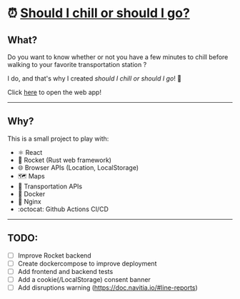 # ⏰ [Should I chill or should I go?](https://www.shouldichillorshouldigo.com/)

## What?

Do you want to know whether or not you have a few minutes to chill before walking to your favorite transportation station ?

I do, and that's why I created *should I chill or should I go*! 🎉

Click [here](https://www.shouldichillorshouldigo.com/) to open the web app!

---

## Why?

This is a small project to play with:

- ⚛️ React
- 🦀 Rocket (Rust web framework)
- 🌐 Browser APIs (Location, LocalStorage)
- 🗺 Maps
- 🚆 Transportation APIs
- 🐋 Docker
- 🚀 Nginx
- :octocat: Github Actions CI/CD

---

## TODO:

- [ ] Improve Rocket backend
- [ ] Create dockercompose to improve deployment
- [ ] Add frontend and backend tests
- [ ] Add a cookie(/LocalStorage) consent banner
- [ ] Add disruptions warning (https://doc.navitia.io/#line-reports)
